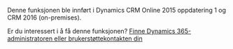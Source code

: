 Denne funksjonen ble innført i Dynamics CRM Online 2015 oppdatering 1 og CRM 2016 (on-premises).  
  
 Er du interessert i å få denne funksjonen? [Finne Dynamics 365-administratoren eller brukerstøttekontakten din](../basics/find-administrator-support.md)
